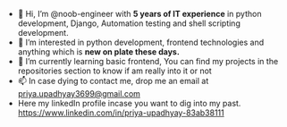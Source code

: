 - 👋 Hi, I’m @noob-engineer with <b>5 years of IT experience</b> in python development, Django, Automation testing and shell scripting development.
- 👀 I’m interested in python development, frontend technologies and anything which is <b>new on plate these days.</b>
- 🌱 I’m currently learning basic frontend, You can find my projects in the repositories section to know if am really into it or not
- 📫 In case dying to contact me, drop me an email at priya.upadhyay3699@gmail.com
- Here my linkedIn profile incase you want to dig into my past.
  https://www.linkedin.com/in/priya-upadhyay-83ab38111

